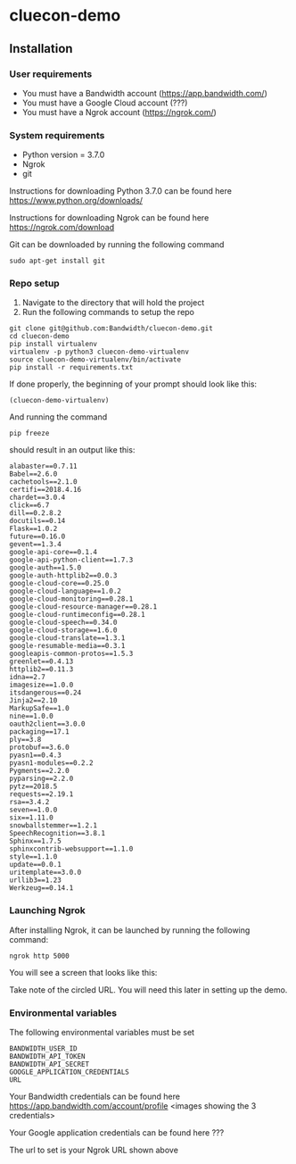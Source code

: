 # cluecon-demo

## Installation

### User requirements
* You must have a Bandwidth account (https://app.bandwidth.com/)
* You must have a Google Cloud account (???)
* You must have a Ngrok account (https://ngrok.com/)

### System requirements
* Python version = 3.7.0
* Ngrok
* git

Instructions for downloading Python 3.7.0 can be found here https://www.python.org/downloads/

Instructions for downloading Ngrok can be found here https://ngrok.com/download

Git can be downloaded by running the following command
```
sudo apt-get install git
```

### Repo setup

1. Navigate to the directory that will hold the project
2. Run the following commands to setup the repo
```
git clone git@github.com:Bandwidth/cluecon-demo.git
cd cluecon-demo
pip install virtualenv
virtualenv -p python3 cluecon-demo-virtualenv
source cluecon-demo-virtualenv/bin/activate
pip install -r requirements.txt
```

If done properly, the beginning of your prompt should look like this:
```
(cluecon-demo-virtualenv)
```

And running the command
```
pip freeze
```
should result in an output like this:
```
alabaster==0.7.11
Babel==2.6.0
cachetools==2.1.0
certifi==2018.4.16
chardet==3.0.4
click==6.7
dill==0.2.8.2
docutils==0.14
Flask==1.0.2
future==0.16.0
gevent==1.3.4
google-api-core==0.1.4
google-api-python-client==1.7.3
google-auth==1.5.0
google-auth-httplib2==0.0.3
google-cloud-core==0.25.0
google-cloud-language==1.0.2
google-cloud-monitoring==0.28.1
google-cloud-resource-manager==0.28.1
google-cloud-runtimeconfig==0.28.1
google-cloud-speech==0.34.0
google-cloud-storage==1.6.0
google-cloud-translate==1.3.1
google-resumable-media==0.3.1
googleapis-common-protos==1.5.3
greenlet==0.4.13
httplib2==0.11.3
idna==2.7
imagesize==1.0.0
itsdangerous==0.24
Jinja2==2.10
MarkupSafe==1.0
nine==1.0.0
oauth2client==3.0.0
packaging==17.1
ply==3.8
protobuf==3.6.0
pyasn1==0.4.3
pyasn1-modules==0.2.2
Pygments==2.2.0
pyparsing==2.2.0
pytz==2018.5
requests==2.19.1
rsa==3.4.2
seven==1.0.0
six==1.11.0
snowballstemmer==1.2.1
SpeechRecognition==3.8.1
Sphinx==1.7.5
sphinxcontrib-websupport==1.1.0
style==1.1.0
update==0.0.1
uritemplate==3.0.0
urllib3==1.23
Werkzeug==0.14.1
```

### Launching Ngrok
After installing Ngrok, it can be launched by running the following command:
```
ngrok http 5000
```

You will see a screen that looks like this:
<image with circled https url>

Take note of the circled URL. You will need this later in setting up the demo.

### Environmental variables

The following environmental variables must be set

```
BANDWIDTH_USER_ID
BANDWIDTH_API_TOKEN
BANDWIDTH_API_SECRET 
GOOGLE_APPLICATION_CREDENTIALS
URL
```

Your Bandwidth credentials can be found here https://app.bandwidth.com/account/profile
<images showing the 3 credentials>

Your Google application credentials can be found here ???
<images showing how to download the file>

The url to set is your Ngrok URL shown above
